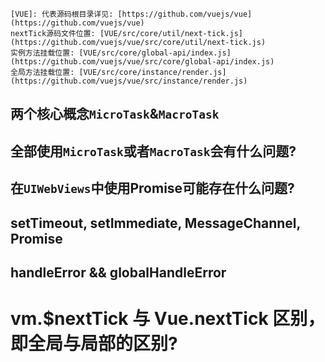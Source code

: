 ```
[VUE]: 代表源码根目录详见: [https://github.com/vuejs/vue](https://github.com/vuejs/vue)
nextTick源码文件位置: [VUE/src/core/util/next-tick.js](https://github.com/vuejs/vue/src/core/util/next-tick.js)
实例方法挂载位置: [VUE/src/core/global-api/index.js](https://github.com/vuejs/vue/src/core/global-api/index.js)
全局方法挂载位置: [VUE/src/core/instance/render.js](https://github.com/vuejs/vue/src/instance/render.js)
```

## 两个核心概念`MicroTask`&`MacroTask`

## 全部使用`MicroTask`或者`MacroTask`会有什么问题?

## 在`UIWebViews`中使用Promise可能存在什么问题?

## setTimeout, setImmediate, MessageChannel, Promise

## handleError && globalHandleError

# vm.$nextTick 与 Vue.nextTick 区别，即全局与局部的区别?
